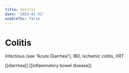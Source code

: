 ```yaml
---
title: Colitis
date: "2023-01-31"
enableToc: false
---
```


# Colitis


Infectious (see “Acute Diarrhea”), IBD, ischemic colitis, XRT

[[diarrhea]]
[[inflammatory bowel disease]]
